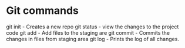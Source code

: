 # Git commands

git init - Creates a new repo
git status - view the changes to the project code
git add - Add files to the staging are
git commit - Commits the changes in files from staging area
git log - Prints the log of all changes.